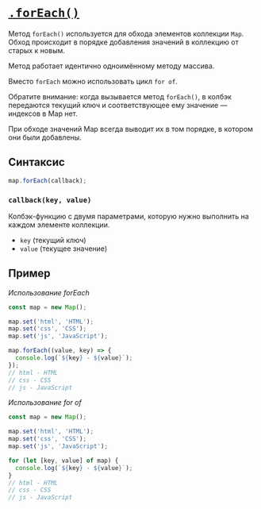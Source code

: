 # [`.forEach()`](../index.md)

Метод `forEach()` используется для обхода элементов коллекции `Map`. Обход происходит в порядке добавления значений в коллекцию от старых к новым.

Метод работает идентично одноимённому методу массива.

Вместо `forEach` можно использовать цикл `for of`.

Обратите внимание: когда вызывается метод `forEach()`, в колбэк передаются текущий ключ и соответствующее ему значение — индексов в Map нет.

При обходе значений Map всегда выводит их в том порядке, в котором они были добавлены.

## Синтаксис

```js
map.forEach(callback);
```

### `callback(key, value)`

Колбэк-функцию с двумя параметрами, которую нужно выполнить на каждом элементе коллекции.

- `key` (текущий ключ)
- `value` (текущее значение)

## Пример

_Использование forEach_

```js
const map = new Map();

map.set('html', 'HTML');
map.set('css', 'CSS');
map.set('js', 'JavaScript');

map.forEach((value, key) => {
  console.log(`${key} - ${value}`);
});
// html - HTML
// css - CSS
// js - JavaScript
```

_Использование for of_

```js
const map = new Map();

map.set('html', 'HTML');
map.set('css', 'CSS');
map.set('js', 'JavaScript');

for (let [key, value] of map) {
  console.log(`${key} - ${value}`);
}
// html - HTML
// css - CSS
// js - JavaScript
```
